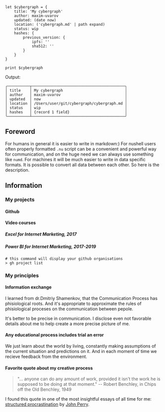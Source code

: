 ```nu
let $cybergraph = {
    title: 'My cybergraph'
    author: maxim-uvarov
    updated: (date now)
    location: ('cybergraph.md' | path expand)
    status: wip
    hashes: {
        previous_version: {
            ipfs: ''
            sha512: ''
        }
    }
}

print $cybergraph
```

Output:

```
╭──────────┬──────────────────────────────────────────╮
│ title    │ My cybergraph                            │
│ author   │ maxim-uvarov                             │
│ updated  │ now                                      │
│ location │ /Users/user/git/cybergraph/cybergraph.md │
│ status   │ wip                                      │
│ hashes   │ {record 1 field}                         │
╰──────────┴──────────────────────────────────────────╯
```

## Foreword

For humans in general it is easier to write in markdown:)
For nushell users often properly formatted `.nu` script can be a convenient and powerful way for communication, and on the huge need we can always use something like `numd`.
For machines it will be much easier to write in data specific formats.
It is possible to convert all data between each other.
So here is the description.

## Information

### My projects

#### Github

#### Video courses

##### Excel for Internet Marketing, 2017

##### Power BI for Internet Marketing, 2017-2019

```nu
# this command will display your github organisations
> gh project list
```

### My principles

#### Information exchange

I learned from dr.Dmitriy Shamenkov, that the Communication Process has phisiological roots. And it's appropriate to approximate the rules of phisiological proceses on the communication between pepole.

It's better to be precise in communication. I disclose even not favorable details about me to help create a more precise picture of me.

#### Any educational process includes trial an error

We just learn about the world by living, constantly making assumptions of the current situation and predictions on it. And in each moment of time we recieve feedback from the environment.

#### Favorite quote about my creative process

> "... anyone can do any amount of work, provided it isn't the work he is supposed to be doing at that moment."
> -- Robert Benchley, in Chips off the Old Benchley, 1949

I found this quote in one of the most insightful essays of all time for me: [structured procrastination](https://structuredprocrastination.com) by [John Perry](http://john.jperry.net).
